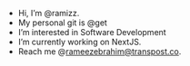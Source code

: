 - Hi, I’m @ramizz.
- My personal git is @get
- I’m interested in Software Development
- I’m currently working on NextJS.
- Reach me @rameezebrahim@transpost.co.
<!---
raamizz/raamizz is a ✨ special ✨ repository because its `README.md` (this file) appears on your GitHub profile.
You can click the Preview link to take a look at your changes.
--->
